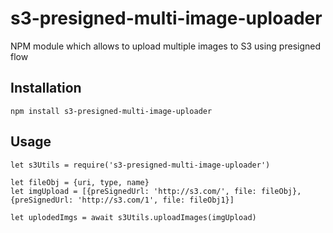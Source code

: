 # s3-presigned-multi-image-uploader

NPM module which allows to upload multiple images to S3 using presigned flow


## Installation

`npm install s3-presigned-multi-image-uploader`

## Usage

```
let s3Utils = require('s3-presigned-multi-image-uploader')

let fileObj = {uri, type, name}
let imgUpload = [{preSignedUrl: 'http://s3.com/', file: fileObj},{preSignedUrl: 'http://s3.com/1', file: fileObj1}]

let uplodedImgs = await s3Utils.uploadImages(imgUpload)
```
